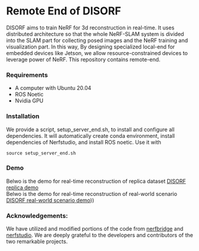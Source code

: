 # Remote End of DISORF
DISORF aims to train NeRF for 3d reconstruction in real-time. It uses distributed architecture so that the whole NeRF-SLAM system is divided into the SLAM part for collecting posed images and the NeRF training and visualization part. In this way, By designing specialized local-end for embedded devices like Jetson, we allow resource-constrained devices to leverage power of NeRF. This repository contains remote-end.

### Requirements
- A computer with Ubuntu 20.04
- ROS Noetic
- Nvidia GPU

### Installation  
We provide a script, setup_server_end.sh, to install and configure all dependencies. It will automatically create conda environment, install dependencies of Nerfstudio, and install ROS noetic. Use it with
```
source setup_server_end.sh
```

### Demo
Belwo is the demo for real-time reconstruction of replica dataset
[DISORF replica demo](https://www.youtube.com/watch?v=F54Ju3NsQ4g&ab_channel=Edward_Li)\
Belwo is the demo for real-time reconstruction of real-world scenario
[DISORF real-world scenario demo](https://www.youtube.com/watch?v=34v2ecO8LjE&ab_channel=Edward_Li)))


### Acknowledgements:
We have utilized and modified portions of the code from [nerfbridge](https://github.com/javieryu/nerf_bridge) and [nerfstudio](https://github.com/nerfstudio-project/nerfstudio). We are deeply grateful to the developers and contributors of the two remarkable projects.

